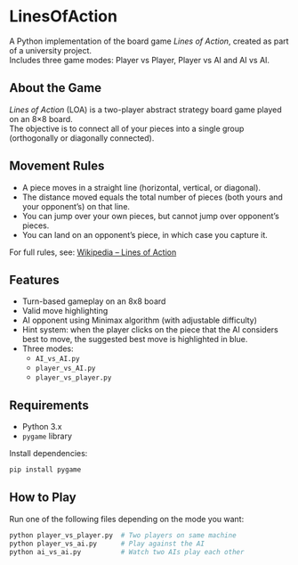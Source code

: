 # LinesOfAction

A Python implementation of the board game *Lines of Action*, created as part of a university project.  
Includes three game modes: Player vs Player, Player vs AI and AI vs AI.

## About the Game

*Lines of Action* (LOA) is a two-player abstract strategy board game played on an 8×8 board.  
The objective is to connect all of your pieces into a single group (orthogonally or diagonally connected).

## Movement Rules

- A piece moves in a straight line (horizontal, vertical, or diagonal).
- The distance moved equals the total number of pieces (both yours and your opponent’s) on that line.
- You can jump over your own pieces, but cannot jump over opponent’s pieces.
- You can land on an opponent’s piece, in which case you capture it.

For full rules, see: [Wikipedia – Lines of Action](https://en.wikipedia.org/wiki/Lines_of_Action)



## Features

- Turn-based gameplay on an 8x8 board
- Valid move highlighting
- AI opponent using Minimax algorithm (with adjustable difficulty)
- Hint system: when the player clicks on the piece that the AI considers best to move, the suggested best move is highlighted in blue.
- Three modes:
  - `AI_vs_AI.py`
  - `player_vs_AI.py`
  - `player_vs_player.py`

## Requirements

- Python 3.x
- `pygame` library

Install dependencies:
```bash
pip install pygame
```

## How to Play

Run one of the following files depending on the mode you want:

```bash
python player_vs_player.py  # Two players on same machine
python player_vs_ai.py      # Play against the AI
python ai_vs_ai.py          # Watch two AIs play each other
```

